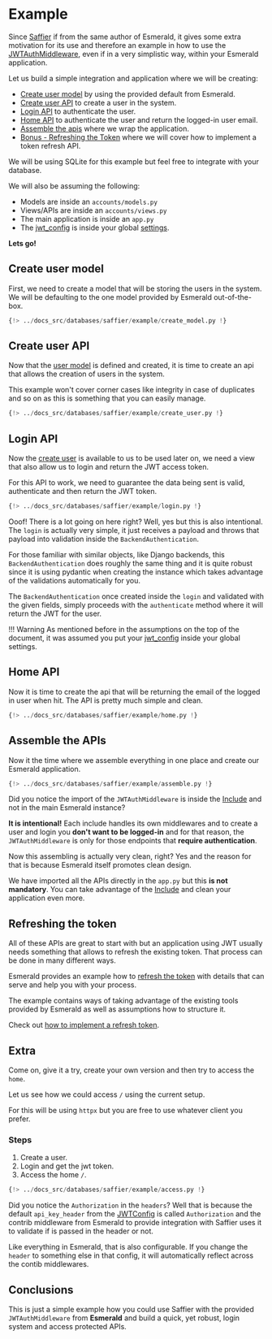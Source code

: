 # Example

Since [Saffier](https://saffier.tarsild.io) if from the same author of Esmerald, it gives some
extra motivation for its use and therefore an example in how to use the
[JWTAuthMiddleware](./middleware.md), even if in a very simplistic way, within your Esmerald application.


Let us build a simple integration and application where we will be creating:

- [Create user model](#create-user-model) by using the provided default from Esmerald.
- [Create user API](#create-user-api) to create a user in the system.
- [Login API](#login-api) to authenticate the user.
- [Home API](#home-api) to authenticate the user and return the logged-in user email.
- [Assemble the apis](#assemble-the-apis) where we wrap the application.
- [Bonus - Refreshing the Token](#refreshing-the-token) where we will cover how to implement a token refresh API.

We will be using SQLite for this example but feel free to integrate with your database.

We will also be assuming the following:

- Models are inside an `accounts/models.py`
- Views/APIs are inside an `accounts/views.py`
- The main application is inside an `app.py`
- The [jwt_config](../../configurations/jwt.md#jwtconfig-and-application-settings)
is inside your global [settings](../../application/settings.md).

**Lets go!**

## Create user model

First, we need to create a model that will be storing the users in the system. We will be
defaulting to the one model provided by Esmerald out-of-the-box.

```python title="accounts/models.py"
{!> ../docs_src/databases/saffier/example/create_model.py !}
```

## Create user API

Now that the [user model](#create-user-model) is defined and created, it is time to create an api
that allows the creation of users in the system.

This example won't cover corner cases like integrity in case of duplicates and so on as this is
something that you can easily manage.

```python title="accounts/views.py"
{!> ../docs_src/databases/saffier/example/create_user.py !}
```

## Login API

Now the [create user](#create-user-api) is available to us to be used later on, we need a view
that also allow us to login and return the JWT access token.

For this API to work, we need to guarantee the data being sent is valid, authenticate and then
return the JWT token.

```python title="accounts/views.py"
{!> ../docs_src/databases/saffier/example/login.py !}
```

Ooof! There is a lot going on here right? Well, yes but this is also intentional. The `login`
is actually very simple, it just receives a payload and throws that payload into validation
inside the `BackendAuthentication`.

For those familiar with similar objects, like Django backends, this `BackendAuthentication` does
roughly the same thing and it is quite robust since it is using pydantic when creating the instance
which takes advantage of the validations automatically for you.

The `BackendAuthentication` once created inside the `login` and validated with the given fields,
simply proceeds with the `authenticate` method where it will return the JWT for the user.

!!! Warning
    As mentioned before in the assumptions on the top of the document, it was assumed you put your
    [jwt_config](../../configurations/jwt.md#jwtconfig-and-application-settings) inside your global settings.

## Home API

Now it is time to create the api that will be returning the email of the logged in user when hit.
The API is pretty much simple and clean.

```python title="accounts/views.py"
{!> ../docs_src/databases/saffier/example/home.py !}
```

## Assemble the APIs

Now it the time where we assemble everything in one place and create our Esmerald application.

```python title="app.py"
{!> ../docs_src/databases/saffier/example/assemble.py !}
```

Did you notice the import of the `JWTAuthMiddleware` is inside the
[Include](../../routing/routes.md#include) and not in the main Esmerald instance?

**It is intentional!** Each include handles its own middlewares and to create a user and login
you **don't want to be logged-in** and for that reason, the `JWTAuthMiddleware` is only for those
endpoints that **require authentication**.

Now this assembling is actually very clean, right? Yes and the reason for that is because Esmerald
itself promotes clean design.

We have imported all the APIs directly in the `app.py` but this **is not mandatory**. You can
take advantage of the [Include](../../routing/routes.md#include) and clean your application
even more.

## Refreshing the token

All of these APIs are great to start with but an application using JWT usually needs something
that allows to refresh the existing token. That process can be done in many different ways.

Esmerald provides an example how to [refresh the token](../../configurations/jwt.md#the-claims) with
details that can serve and help you with your process.

The example contains ways of taking advantage of the existing tools provided by Esmerald as well
as assumptions how to structure it.

Check out [how to implement a refresh token](../../configurations/jwt.md#the-claims).

## Extra

Come on, give it a try, create your own version and then try to access the `home`.

Let us see how we could access `/` using the current setup.

For this will be using `httpx` but you are free to use whatever client you prefer.

### Steps

1. Create a user.
2. Login and get the jwt token.
3. Access the home `/`.

```python
{!> ../docs_src/databases/saffier/example/access.py !}
```

Did you notice the `Authorization` in the `headers`? Well that is because the default `api_key_header`
from the [JWTConfig](../../configurations/jwt.md#parameters) is called `Authorization` and the
contrib middleware from Esmerald to provide integration with Saffier uses it to validate if is passed
in the header or not.

Like everything in Esmerald, that is also configurable. If you change the `header` to something else
in that config, it will automatically reflect across the contib middlewares.

## Conclusions

This is just a simple example how you could use Saffier with the provided `JWTAuthMiddleware`
from **Esmerald** and build a quick, yet robust, login system and access protected APIs.
